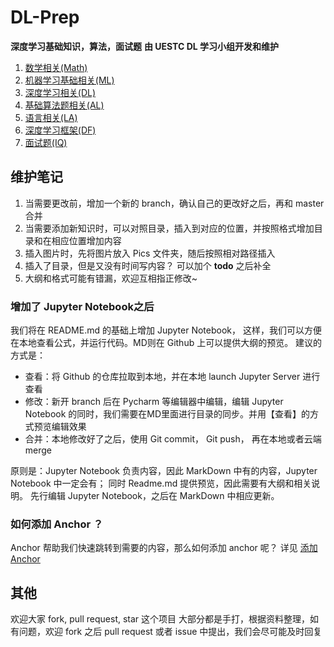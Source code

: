 # DL-Prep
**深度学习基础知识，算法，面试题**
**由 UESTC DL 学习小组开发和维护**

1. [数学相关(Math)](01_Math/README.ipynb)
2. [机器学习基础相关(ML)](02_ML_knowledge/README.ipynb)
3. [深度学习相关(DL)](03_DL_knowledge/README.ipynb)
4. [基础算法题相关(AL)](04_Algorithms/README.ipynb)
5. [语言相关(LA)](05_Language/README.ipynb)
6. [深度学习框架(DF)](06_DL_framework/README.ipynb)
6. [面试题(IQ)](07_Interview_Questions/README.ipynb)


## 维护笔记
1. 当需要更改前，增加一个新的 branch，确认自己的更改好之后，再和 master 合并
1. 当需要添加新知识时，可以对照目录，插入到对应的位置，并按照格式增加目录和在相应位置增加内容
2. 插入图片时，先将图片放入 Pics 文件夹，随后按照相对路径插入
3. 插入了目录，但是又没有时间写内容？ 可以加个 **todo** 之后补全
3. 大纲和格式可能有错漏，欢迎互相指正修改~

### 增加了 Jupyter Notebook之后
我们将在 README.md 的基础上增加 Jupyter Notebook， 这样，我们可以方便在本地查看公式，并运行代码。MD则在 Github 上可以提供大纲的预览。
建议的方式是：
- 查看：将 Github 的仓库拉取到本地，并在本地 launch Jupyter Server 进行查看
- 修改：新开 branch 后在 Pycharm 等编辑器中编辑，编辑 Jupyter Notebook 的同时，我们需要在MD里面进行目录的同步。并用【查看】的方式预览编辑效果
- 合并：本地修改好了之后，使用 Git commit， Git push， 再在本地或者云端merge

原则是：Jupyter Notebook 负责内容，因此 MarkDown 中有的内容，Jupyter Notebook 中一定会有； 同时 Readme.md 提供预览，因此需要有大纲和相关说明。 
先行编辑 Jupyter Notebook，之后在 MarkDown 中相应更新。

### 如何添加 Anchor ？
Anchor 帮助我们快速跳转到需要的内容，那么如何添加 anchor 呢？
详见 [添加Anchor](Utils/AddAnchor.ipynb)

## 其他
欢迎大家 fork, pull request, star 这个项目
大部分都是手打，根据资料整理，如有问题，欢迎 fork 之后 pull request 或者 issue 中提出，我们会尽可能及时回复
